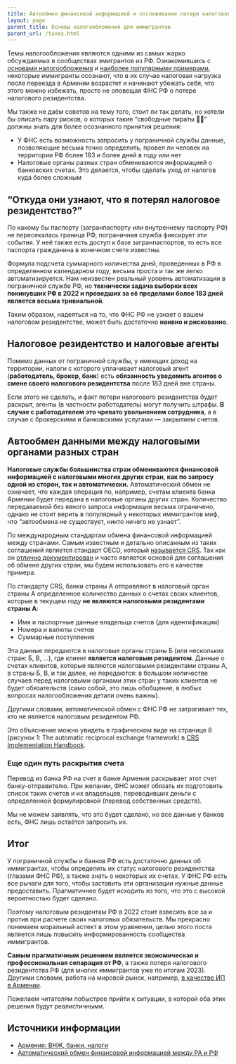 ```yaml
---
title: Автообмен финансовой информацией и отслеживание потери налогового резидентства РФ
layout: page
parent_title: Основы налогообложения для иммигрантов
parent_url: /taxes.html
---
```


Темы налогообложения являются одними из самых жарко обсуждаемых в сообществах эмигрантов из РФ. Ознакомившись с [основами налогообложения](../taxes.md) и [наиболее популярными примерами](examples.md), некоторые иммигранты осознают, что в их случае налоговая нагрузка после переезда в Армении возрастет и начинают убежать себя, что этого можно избежать, просто не оповещая ФНС РФ о потере налогового резидентства.

Мы также не даём советов на тему того, стоит ли так делать, но хотели бы описать пару рисков, о которых такие “свободные пираты 🏴‍☠️” должны знать для более осознанного принятия решения:

- У ФНС есть возможность запросить у пограничной службы данные, позволяющие весьма точно определить, провел ли человек на территории РФ более 183 и более дней в году или нет
- Налоговые органы разных стран обмениваются информацией о банковских счетах. Это делается, чтобы сделать уход от налогов куда более сложным

## “Откуда они узнают, что я потерял налоговое резидентство?”

По какому бы паспорту (загранпаспорту или внутреннему паспорту РФ) не пересекалась граница РФ, пограничная служба фиксирует эти события. У неё также есть доступ к базе загранпаспортов, то есть все паспорта гражданина в конечном счете известны.

Формула подсчета суммарного количества дней, проведенных в РФ в определенном календарном году, весьма проста и так же легко автоматизируется. Нам неизвестен реальный уровень автоматизации в пограничной службе РФ, но **технически задача выборки всех покинувших РФ в 2022 и проведших за её пределами более 183 дней является весьма тривиальной**.

Таким образом, надеяться на то, что ФНС РФ не узнает о вашем налоговом резидентстве, может быть достаточно **наивно и рискованно**.

## Налоговое резидентство и налоговые агенты

Помимо данных от пограничной службы, у имеющих доход на территории, налоги с которого уплачивает налоговый агент (**работодатель, брокер, банк**) есть **обязанность уведомить агентов о смене своего налогового резидентства** после 183 дней вне страны.

Если этого не сделать, и факт потери налогового резидентства будет раскрыт, агенты (в частности работодатель) могут получить штрафы. **В случае с работодателем это чревато увольнением сотрудника**, а в случае с брокерскими и банковскими услугами — закрытием счетов.

## Автообмен данными между налоговыми органами разных стран

**Налоговые службы большинства стран обмениваются финансовой информацией с налоговыми многих других стран**, **как по запросу одной из сторон, так и автоматически.** Автоматический обмен не означает, что каждая операция по, например, счетам клиента банка Армении будет передана в налоговые органы других стран. Количество передаваемой без явного запроса информации весьма ограничено, однако не стоит верить в популярный у некоторых иммигрантов миф, что “автообмена не существует, никто ничего не узнает”.

По международным стандартам обмена финансовой информацией между странами. Самым известным и детально описанным из таких соглашений является стандарт OECD, который [называется CRS](https://www.oecd.org/tax/automatic-exchange/common-reporting-standard/). Так как он [отлично документирован](https://www.oecd.org/tax/exchange-of-tax-information/implementation-handbook-standard-for-automatic-exchange-of-financial-information-in-tax-matters.pdf) и часто является основой для соглашения об обмене других стран, мы будем использовать его в качестве примера.

По стандарту CRS, банки страны А отправляют в налоговый орган страны А определенное количество данных о счетах своих клиентов, которые в текущем году **не являются налоговыми резидентами страны А**:

- Имя и паспортные данные владельца счетов (для идентификации)
- Номера и валюты счетов
- Суммарные поступления

Эта данные передаются в налоговые органы страны Б (или нескольких стран: Б, В, …), где клиент **является налоговым резидентом**. Данные о счетах клиентов, которые являются налоговыми резидентами страны А, в страны Б, В, и так далее, не передаются: в большом количестве случаев перед налоговыми органами этих стран у таких клиентов не будет обязательств (само собой, это лишь обобщение, в любых вопросах налогообложения детали очень важны).

Другими словами, автоматической обмен с ФНС РФ не затрагивает тех, кто не является налоговым резидентом РФ.

Это объяснение можно увидеть в графическом виде на странице 8 (рисунок 1: The automatic reciprocal exchange framework) в [CRS Implementation Handbook](https://www.oecd.org/tax/exchange-of-tax-information/implementation-handbook-standard-for-automatic-exchange-of-financial-information-in-tax-matters.pdf).

### Еще один путь раскрытия счета

Перевод из банка РФ на счет в банке Армении раскрывает этот счет банку-отправителю. При желании, ФНС может обязать их подготовить список таких счетов и их владельцев, переводивших деньги с определенной формулировкой (перевод собственных средств).

Мы не можем заявлять, что это будет сделано, но все данные у банков есть, ФНС лишь остаётся запросить их.

## Итог

У пограничной службы и банков РФ есть достаточно данных об иммигрантах, чтобы определить их статус налогового резидентства (глазами ФНС РФ), а также знать о некоторых их счетах. У ФНС РФ есть все рычаги для того, чтобы заставить эти организации нужные данные предоставить. Прагматичнее будет исходить из того, что это с высокой вероятностью будет сделано.

Поэтому налоговым резидентам РФ в 2022 стоит взвесить все за и против при расчете своих налоговых обязательств. Мы прекрасно понимаем моральный аспект в этом уравнении, целью этого поста является лишь повысить информированность сообщества иммигрантов.

**Самым прагматичным решением является экономическая и профессиональная сепарация от РФ**, а также потеря налогового резидентства РФ (для многих иммигрантов уже по итогам 2023). Другими словами, работа на мировой рынок, например, [в качестве ИП в Армении](../business/ip.md).

Пожелаем читателям побыстрее прийти к ситуации, в которой оба этих решения будут реалистичными.

## Источники информации

- [Армения: ВНЖ, банки, налоги](https://t.me/am_banking_and_residency)
- [Автоматический обмен финансовой информацией между РА и РФ](https://www.notion.so/7daf89d3ed4b495a835f2ce28414d57a)
